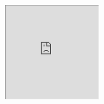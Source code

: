 
<iframe src="https://docs.google.com/spreadsheets/d/e/2PACX-1vS4tzHNUumihx1Pf-QtkPPEzRQR6r53PFMxwHKHdbrDyQ2ETeqolS8CmQdIMZMNkikjTEBova4Cf67A/pubhtml?gid=1214376961&single=true&widget=true&headers=false;"  height="300"></iframe>
